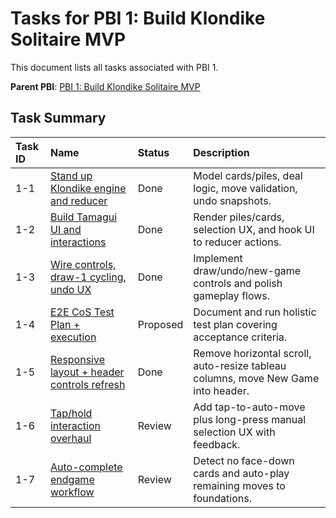 # Tasks for PBI 1: Build Klondike Solitaire MVP
This document lists all tasks associated with PBI 1.

**Parent PBI**: [PBI 1: Build Klondike Solitaire MVP](./prd.md)

## Task Summary

| Task ID | Name | Status | Description |
| :------ | :----------------------------------------------- | :------- | :------------------------------------------------------------- |
| 1-1 | [Stand up Klondike engine and reducer](./1-1.md) | Done | Model cards/piles, deal logic, move validation, undo snapshots. |
| 1-2 | [Build Tamagui UI and interactions](./1-2.md) | Done | Render piles/cards, selection UX, and hook UI to reducer actions. |
| 1-3 | [Wire controls, draw-1 cycling, undo UX](./1-3.md) | Done | Implement draw/undo/new-game controls and polish gameplay flows. |
| 1-4 | [E2E CoS Test Plan + execution](./1-4.md) | Proposed | Document and run holistic test plan covering acceptance criteria. |
| 1-5 | [Responsive layout + header controls refresh](./1-5.md) | Done | Remove horizontal scroll, auto-resize tableau columns, move New Game into header. |
| 1-6 | [Tap/hold interaction overhaul](./1-6.md) | Review | Add tap-to-auto-move plus long-press manual selection UX with feedback. |
| 1-7 | [Auto-complete endgame workflow](./1-7.md) | Review | Detect no face-down cards and auto-play remaining moves to foundations. |
